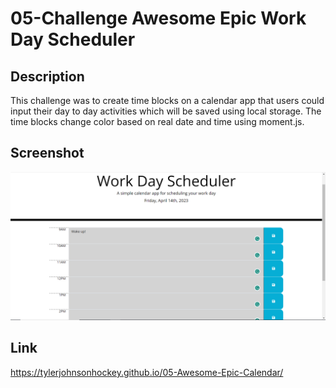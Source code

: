 # 05-Challenge Awesome Epic Work Day Scheduler

## Description

This challenge was to create time blocks on a calendar app that users could input their day to day activities which will be saved using local storage. The time blocks change color based on real date and time using moment.js.

## Screenshot

![Work Day Scheduler Screenshot](./Assets/05-screenshot.PNG)

## Link

https://tylerjohnsonhockey.github.io/05-Awesome-Epic-Calendar/